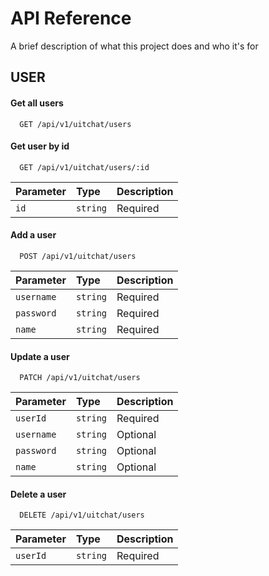 
# API Reference

A brief description of what this project does and who it's for


## USER

#### Get all users

```
  GET /api/v1/uitchat/users
```

#### Get user by id

```
  GET /api/v1/uitchat/users/:id
```

| Parameter | Type     | Description                       |
| :-------- | :------- | :-------------------------------- |
| `id`      | `string` | Required |

#### Add a user

```
  POST /api/v1/uitchat/users
```

| Parameter | Type     | Description                |
| :-------- | :------- | :------------------------- |
| `username` | `string` | Required |
| `password` | `string` | Required |
| `name` | `string` | Required |

#### Update a user

```
  PATCH /api/v1/uitchat/users
```

| Parameter | Type     | Description                |
| :-------- | :------- | :------------------------- |
| `userId` | `string` | Required |
| `username` | `string` | Optional |
| `password` | `string` | Optional |
| `name` | `string` | Optional |

#### Delete a user

```
  DELETE /api/v1/uitchat/users
```

| Parameter | Type     | Description                |
| :-------- | :------- | :------------------------- |
| `userId` | `string` | Required |

